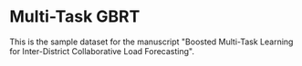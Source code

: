 # Multi-Task GBRT
This is the sample dataset for the manuscript "Boosted Multi-Task Learning for Inter-District Collaborative Load Forecasting".

